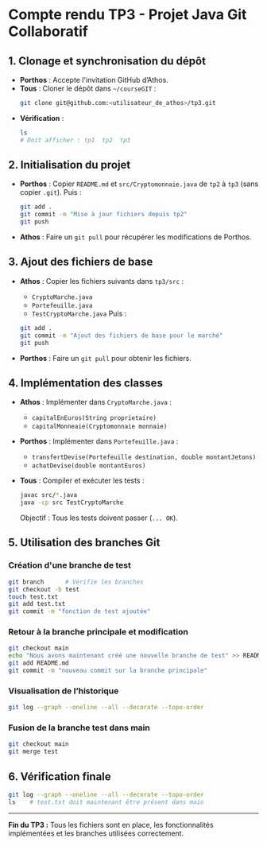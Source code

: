 # Compte rendu TP3 - Projet Java Git Collaboratif

## 1. Clonage et synchronisation du dépôt

- **Porthos** : Accepte l'invitation GitHub d’Athos.
- **Tous** : Cloner le dépôt dans `~/courseGIT` :
  ```bash
  git clone git@github.com:<utilisateur_de_athos>/tp3.git
  ```
- **Vérification** :
  ```bash
  ls
  # Doit afficher : tp1  tp2  tp3
  ```

## 2. Initialisation du projet

- **Porthos** : Copier `README.md` et `src/Cryptomonnaie.java` de `tp2` à `tp3` (sans copier `.git`). Puis :
  ```bash
  git add .
  git commit -m "Mise à jour fichiers depuis tp2"
  git push
  ```
- **Athos** : Faire un `git pull` pour récupérer les modifications de Porthos.

## 3. Ajout des fichiers de base

- **Athos** : Copier les fichiers suivants dans `tp3/src` :
  - `CryptoMarche.java`
  - `Portefeuille.java`
  - `TestCryptoMarche.java`
  Puis :
  ```bash
  git add .
  git commit -m "Ajout des fichiers de base pour le marché"
  git push
  ```

- **Porthos** : Faire un `git pull` pour obtenir les fichiers.

## 4. Implémentation des classes

- **Athos** : Implémenter dans `CryptoMarche.java` :
  - `capitalEnEuros(String proprietaire)`
  - `capitalMonneaie(Cryptomonnaie monnaie)`

- **Porthos** : Implémenter dans `Portefeuille.java` :
  - `transfertDevise(Portefeuille destination, double montantJetons)`
  - `achatDevise(double montantEuros)`

- **Tous** : Compiler et exécuter les tests :
  ```bash
  javac src/*.java
  java -cp src TestCryptoMarche
  ```
  Objectif : Tous les tests doivent passer (`... OK`).

## 5. Utilisation des branches Git

### Création d'une branche de test

```bash
git branch      # Vérifie les branches
git checkout -b test
touch test.txt
git add test.txt
git commit -m "fonction de test ajoutée"
```

### Retour à la branche principale et modification

```bash
git checkout main
echo "Nous avons maintenant créé une nouvelle branche de test" >> README.md
git add README.md
git commit -m "nouveau commit sur la branche principale"
```

### Visualisation de l’historique

```bash
git log --graph --oneline --all --decorate --topo-order
```

### Fusion de la branche test dans main

```bash
git checkout main
git merge test
```

## 6. Vérification finale

```bash
git log --graph --oneline --all --decorate --topo-order
ls    # test.txt doit maintenant être présent dans main
```

---

**Fin du TP3 :** Tous les fichiers sont en place, les fonctionnalités implémentées et les branches utilisées correctement.
